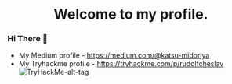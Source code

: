 <div align="center"><h1>Welcome to my profile.</h1></div>

<!--
**shivanandha/shivanandha** is a ✨ _special_ ✨ repository because its `README.md` (this file) appears on your GitHub profile.

Here are some ideas to get you started:

- 🔭 I’m currently working on ...
- 🌱 I’m currently learning ...
- 👯 I’m looking to collaborate on ...
- 🤔 I’m looking for help with ...
- 💬 Ask me about ...
- 📫 How to reach me: ...
- 😄 Pronouns: ...
- ⚡ Fun fact: ...
<script src="https://tryhackme.com/badge/168965"></script>
![TryHackMe-alt-tag](https://tryhackme-badges.s3.amazonaws.com/rudolfcheslav.png)
TryHackMe Badge: 
![THMbadge][thm_badge]
[thm_badge]: https://tryhackme-badges.s3.amazonaws.com/rudolfcheslav.png

-->
### Hi There 👋

- My Medium profile - https://medium.com/@katsu-midoriya
- My Tryhackme profile - https://tryhackme.com/p/rudolfcheslav
![TryHackMe-alt-tag](https://tryhackme-badges.s3.amazonaws.com/rudolfcheslav.png)
